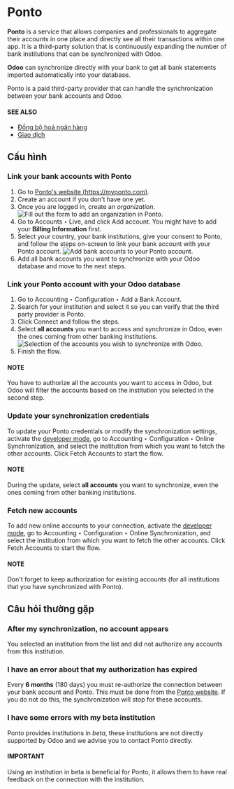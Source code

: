 # Ponto

**Ponto** is a service that allows companies and professionals to aggregate their accounts in one
place and directly see all their transactions within one app. It is a third-party solution that is
continuously expanding the number of bank institutions that can be synchronized with Odoo.

**Odoo** can synchronize directly with your bank to get all bank statements imported automatically
into your database.

Ponto is a paid third-party provider that can handle the synchronization between your bank accounts
and Odoo.

#### SEE ALSO
- [Đồng bộ hoá ngân hàng](../bank_synchronization.md)
- [Giao dịch](../transactions.md)

## Cấu hình

### Link your bank accounts with Ponto

1. Go to [Ponto's website (https://myponto.com)](https://myponto.com).
2. Create an account if you don't have one yet.
3. Once you are logged in, create an *organization*.
   ![Fill out the form to add an organization in Ponto.](applications/finance/accounting/bank/bank_synchronization/ponto/ponto-organization.png)
4. Go to Accounts ‣ Live, and click Add account. You might have to
   add your **Billing Information** first.
5. Select your country, your bank institutions, give your consent to Ponto, and follow the steps
   on-screen to link your bank account with your Ponto account.
   ![Add bank accounts to your Ponto account.](applications/finance/accounting/bank/bank_synchronization/ponto/ponto-add-account.png)
6. Add all bank accounts you want to synchronize with your Odoo database and move to the next steps.

### Link your Ponto account with your Odoo database

1. Go to Accounting ‣ Configuration ‣ Add a Bank Account.
2. Search for your institution and select it so you can verify that the third party provider is
   Ponto.
3. Click Connect and follow the steps.
4. Select **all accounts** you want to access and synchronize in Odoo, even the ones coming from
   other banking institutions.
   ![Selection of the accounts you wish to synchronize with Odoo.](applications/finance/accounting/bank/bank_synchronization/ponto/ponto-select-accounts.png)
5. Finish the flow.

#### NOTE
You have to authorize all the accounts you want to access in Odoo, but Odoo will filter the
accounts based on the institution you selected in the second step.

### Update your synchronization credentials

To update your Ponto credentials or modify the synchronization settings, activate the
[developer mode](../../../../general/developer_mode.md#developer-mode), go to Accounting ‣ Configuration ‣
Online Synchronization, and select the institution from which you want to fetch the other
accounts. Click Fetch Accounts to start the flow.

#### NOTE
During the update, select **all accounts** you want to synchronize, even the ones coming from
other banking institutions.

### Fetch new accounts

To add new online accounts to your connection, activate the [developer mode](../../../../general/developer_mode.md#developer-mode),
go to Accounting ‣ Configuration ‣ Online Synchronization, and select the
institution from which you want to fetch the other accounts. Click Fetch Accounts to
start the flow.

#### NOTE
Don't forget to keep authorization for existing accounts (for all institutions that you have
synchronized with Ponto).

## Câu hỏi thường gặp

### After my synchronization, no account appears

You selected an institution from the list and did not authorize any accounts from this institution.

### I have an error about that my authorization has expired

Every **6 months** (180 days) you must re-authorize the connection between your bank account
and Ponto. This must be done from the [Ponto website](https://myponto.com). If you do not
do this, the synchronization will stop for these accounts.

### I have some errors with my beta institution

Ponto provides institutions in *beta*, these institutions are not directly supported by Odoo
and we advise you to contact Ponto directly.

#### IMPORTANT
Using an institution in beta is beneficial for Ponto, it allows them to have real
feedback on the connection with the institution.
